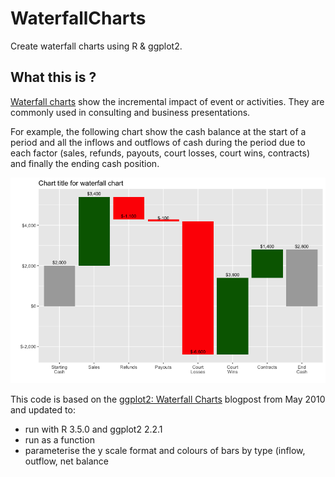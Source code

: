 # WaterfallCharts
Create waterfall charts using R &amp; ggplot2.

## What this is ?
[Waterfall charts][1] show the incremental impact of event or activities. They are commonly used in consulting and business presentations.

For example, the following chart show the cash balance at the start of a period and all the inflows and outflows of cash during the period due to each factor (sales, refunds, payouts, court losses, court wins, contracts) and finally the ending cash position.

![Screenshot](waterfall.png)

This code is based on the [ggplot2: Waterfall Charts][2] blogpost from May 2010 and updated to:

- run with R 3.5.0 and ggplot2 2.2.1
- run as a function
- parameterise the y scale format and colours of bars by type (inflow, outflow, net balance


[1]: https://en.wikipedia.org/wiki/Waterfall_chart "Wikipedia: Waterfall Chart"
[2]: https://learnr.wordpress.com/2010/05/10/ggplot2-waterfall-charts/ "ggplot2: Waterfall Charts"
